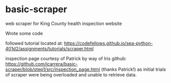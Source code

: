 # basic-scraper
web scraper for King County health inspection website


Wrote some code

followed tutorial located at:  https://codefellows.github.io/sea-python-401d2/assignments/tutorials/scraper.html

inspection page courtesy of Patrick by way of Iris github:  https://github.com/icarrera/basic-scraper/blob/step1/src/inspection_page.html  (thanks Patrick!) as initial trials of scraper were being overloaded and unable to retrieve data.
